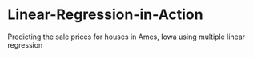 # Linear-Regression-in-Action
Predicting the sale prices for houses in Ames, Iowa using multiple linear regression
